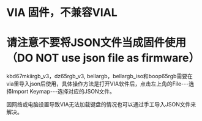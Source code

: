 # VIA 固件，不兼容VIAL

# 请注意不要将JSON文件当成固件使用（DO NOT use json file as firmware）

kbd67mkiirgb_v3，dz65rgb_v3, bellargb，bellargb_iso和boop65rgb需要在via里导入json后使用，具体操作方法是打开VIA软件后，点击左上角的File---选择Import Keymap---选择对应的JSON文件。

因网络或电脑设置导致VIA无法加载键盘的情况也可以通过手工导入JSON文件来解决。